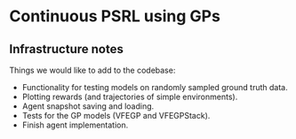 # Continuous PSRL using GPs

## Infrastructure notes

Things we would like to add to the codebase:
* Functionality for testing models on randomly sampled ground truth data.
* Plotting rewards (and trajectories of simple environments).
* Agent snapshot saving and loading.
* Tests for the GP models (VFEGP and VFEGPStack).
* Finish agent implementation.